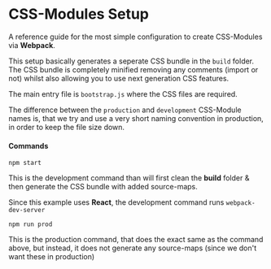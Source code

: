 # CSS-Modules Setup

A reference guide for the most simple configuration to create CSS-Modules via **Webpack**.

This setup basically generates a seperate CSS bundle in the `build` folder. The CSS bundle is completely minified removing any comments (import or not) whilst also allowing you to use next generation CSS features.

The main entry file is `bootstrap.js` where the CSS files are required.

The difference between the `production` and `development` CSS-Module names is, that we try and use a very short naming convention in production, in order to keep the file size down.


#### Commands

`npm start`

This is the development command than will first clean the **build** folder & then generate the CSS bundle with added source-maps.

Since this example uses **React**, the development command runs `webpack-dev-server`


`npm run prod`

This is the production command, that does the exact same as the command above, but instead, it does not generate any source-maps (since we don't want these in production)
